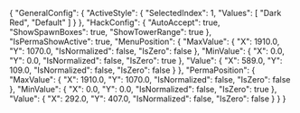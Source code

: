 {
  "GeneralConfig": {
    "ActiveStyle": {
      "SelectedIndex": 1,
      "Values": [
        "Dark Red",
        "Default"
      ]
    }
  },
  "HackConfig": {
    "AutoAccept": true,
    "ShowSpawnBoxes": true,
    "ShowTowerRange": true
  },
  "IsPermaShowActive": true,
  "MenuPosition": {
    "MaxValue": {
      "X": 1910.0,
      "Y": 1070.0,
      "IsNormalized": false,
      "IsZero": false
    },
    "MinValue": {
      "X": 0.0,
      "Y": 0.0,
      "IsNormalized": false,
      "IsZero": true
    },
    "Value": {
      "X": 589.0,
      "Y": 109.0,
      "IsNormalized": false,
      "IsZero": false
    }
  },
  "PermaPosition": {
    "MaxValue": {
      "X": 1910.0,
      "Y": 1070.0,
      "IsNormalized": false,
      "IsZero": false
    },
    "MinValue": {
      "X": 0.0,
      "Y": 0.0,
      "IsNormalized": false,
      "IsZero": true
    },
    "Value": {
      "X": 292.0,
      "Y": 407.0,
      "IsNormalized": false,
      "IsZero": false
    }
  }
}
